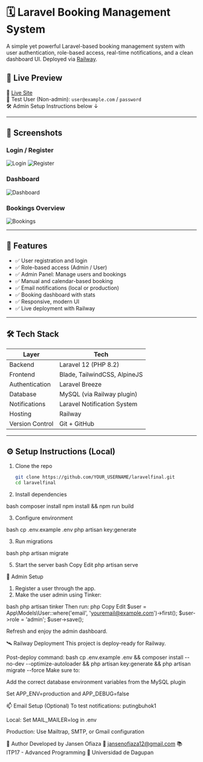 # 🗓️ Laravel Booking Management System

A simple yet powerful Laravel-based booking management system with user authentication, role-based access, real-time notifications, and a clean dashboard UI. Deployed via [Railway](https://railway.app).

## 🚀 Live Preview

🔗 [Live Site](https://laravelfinal-production.up.railway.app)  
👤 Test User (Non-admin): `user@example.com` / `password`  
🛠️ Admin Setup Instructions below ↓

---

## 📸 Screenshots

### Login / Register
![Login](public/screenshots/login.png)
![Register](public/screenshots/reg.png)
### Dashboard
![Dashboard](public/screenshots/dashboard.png)

### Bookings Overview
![Bookings](public/screenshots/bookings.png)

---

## 🔧 Features

- ✅ User registration and login
- ✅ Role-based access (Admin / User)
- ✅ Admin Panel: Manage users and bookings
- ✅ Manual and calendar-based booking
- ✅ Email notifications (local or production)
- ✅ Booking dashboard with stats
- ✅ Responsive, modern UI
- ✅ Live deployment with Railway

---

## 🛠 Tech Stack

| Layer        | Tech                         |
|--------------|------------------------------|
| Backend      | Laravel 12 (PHP 8.2)         |
| Frontend     | Blade, TailwindCSS, AlpineJS |
| Authentication | Laravel Breeze             |
| Database     | MySQL (via Railway plugin)   |
| Notifications| Laravel Notification System  |
| Hosting      | Railway                      |
| Version Control | Git + GitHub              |

---

## ⚙️ Setup Instructions (Local)

1. Clone the repo  
   ```bash
   git clone https://github.com/YOUR_USERNAME/laravelfinal.git
   cd laravelfinal

2. Install dependencies

bash
composer install
npm install && npm run build

3. Configure environment

bash
cp .env.example .env
php artisan key:generate

3. Run migrations

bash
php artisan migrate

5. Start the server
bash
Copy
Edit
php artisan serve

🧪 Admin Setup
1. Register a user through the app.
2. Make the user admin using Tinker:

bash
php artisan tinker
Then run:
php
Copy
Edit
$user = App\Models\User::where('email', 'youremail@example.com')->first();
$user->role = 'admin';
$user->save();

Refresh and enjoy the admin dashboard.

🛰️ Railway Deployment
This project is deploy-ready for Railway.

Post-deploy command:
bash
cp .env.example .env && composer install --no-dev --optimize-autoloader && php artisan key:generate && php artisan migrate --force
Make sure to:

Add the correct database environment variables from the MySQL plugin

Set APP_ENV=production and APP_DEBUG=false

📫 Email Setup (Optional)
To test notifications: putingbuhok1

Local: Set MAIL_MAILER=log in .env

Production: Use Mailtrap, SMTP, or Gmail configuration

🤝 Author
Developed by Jansen Ofiaza
📧 jansenofiaza12@gmail.com
📚 ITP17 - Advanced Programming
🏫 Universidad de Dagupan
